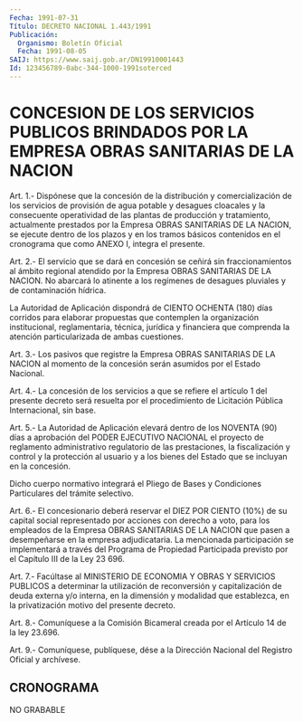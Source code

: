 ```yaml
---
Fecha: 1991-07-31
Título: DECRETO NACIONAL 1.443/1991
Publicación:
  Organismo: Boletín Oficial
  Fecha: 1991-08-05
SAIJ: https://www.saij.gob.ar/DN19910001443
Id: 123456789-0abc-344-1000-1991soterced
---
```

# CONCESION DE LOS SERVICIOS PUBLICOS BRINDADOS POR LA EMPRESA OBRAS SANITARIAS DE LA NACION

<a id="1"></a>
Art.  1.-  Dispónese  que  la  concesión  de la distribución y comercialización de los servicios de provisión de  agua  potable  y desagues  cloacales y la consecuente operatividad de las plantas de producción  y  tratamiento,  actualmente  prestados  por la Empresa OBRAS  SANITARIAS DE LA NACION, se ejecute dentro de los  plazos  y en los tramos  básicos  contenidos  en el cronograma que como ANEXO I, integra el presente.

<a id="2"></a>
Art.  2.-  El  servicio que se dará en concesión se ceñirá sin fraccionamientos al ámbito  regional  atendido por la Empresa OBRAS SANITARIAS DE LA NACION. No abarcará lo  atinente  a  los regímenes de desagues pluviales y de contaminación hídrica.

La Autoridad de Aplicación dispondrá de CIENTO OCHENTA  (180)  días corridos  para  elaborar  propuestas que contemplen la organización institucional, reglamentaria,  técnica,  jurídica  y financiera que comprenda    la   atención  particularizada  de  ambas  cuestiones.

<a id="3"></a>
Art.  3.- Los pasivos que registre la Empresa OBRAS SANITARIAS DE LA NACION  al  momento  de  la  concesión  serán asumidos por el Estado Nacional.

<a id="4"></a>
Art.  4.-  La  concesión  de los servicios a que se refiere el artículo 1 del presente decreto  será resuelta por el procedimiento de Licitación Pública Internacional, sin base.

<a id="5"></a>
Art.  5.-  La  Autoridad  de  Aplicación elevará dentro de los NOVENTA  (90)  días a aprobación del PODER  EJECUTIVO  NACIONAL  el proyecto  de  reglamento    administrativo    regulatorio   de  las prestaciones,  la  fiscalización  y  control  y  la  protección  al usuario  y a los bienes del Estado que se incluyan en la concesión.

Dicho cuerpo  normativo  integrará el Pliego de Bases y Condiciones Particulares del trámite selectivo.

<a id="6"></a>
Art.  6.-  El concesionario deberá reservar el DIEZ POR CIENTO (10%) de su capital  social representado por acciones con derecho a voto, para los empleados  de  la  Empresa  OBRAS  SANITARIAS  DE LA NACION  que  pasen  a  desempeñarse en la empresa adjudicataria. La mencionada participación  se  implementará a través del Programa de Propiedad Participada previsto  por  el  Capítulo  III de la Ley 23 696.

<a id="7"></a>
Art.  7.-  Facúltase  al  MINISTERIO  DE  ECONOMIA  Y OBRAS Y SERVICIOS  PUBLICOS  a determinar la utilización de reconversión  y capitalización de deuda  externa  y/o  interna,  en  la dimensión y modalidad  que establezca, en la privatización motivo del  presente decreto.

<a id="8"></a>
Art.  8.-  Comuníquese  a  la Comisión Bicameral creada por el Artículo 14 de la ley 23.696.

<a id="9"></a>
Art. 9.- Comuníquese, publíquese, dése a la Dirección Nacional del Registro Oficial y archívese.

## CRONOGRAMA

NO GRABABLE